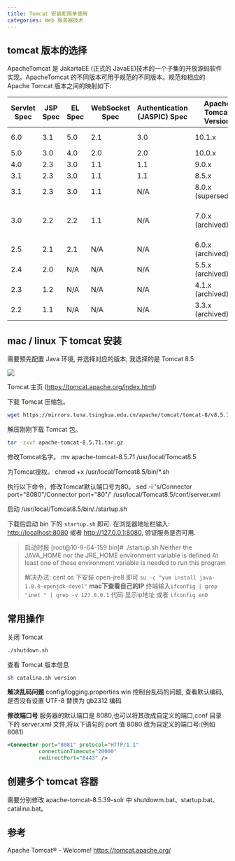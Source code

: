 ```yaml
---
title: Tomcat 安装和简单使用
categories: Web 服务器技术
---
```


## tomcat 版本的选择

ApacheTomcat 是 JakartaEE (正式的 JavaEE)技术的一个子集的开放源码软件实现。ApacheTomcat 的不同版本可用于规范的不同版本。规范和相应的 Apache Tomcat 版本之间的映射如下:

| **Servlet Spec** | **JSP Spec** | **EL Spec** | **WebSocket Spec** | **Authentication (JASPIC) Spec** | **Apache Tomcat Version** | **Latest Released Version** | **Supported Java Versions**                |
| ---------------- | ------------ | ----------- | ------------------ | -------------------------------- | ------------------------- | --------------------------- | ------------------------------------------ |
| 6.0              | 3.1          | 5.0         | 2.1                | 3.0                              | 10.1.x                    | 10.1.0-M16 (beta)           | 11 and later                               |
| 5.0              | 3.0          | 4.0         | 2.0                | 2.0                              | 10.0.x                    | 10.0.22                     | 8 and later                                |
| 4.0              | 2.3          | 3.0         | 1.1                | 1.1                              | 9.0.x                     | 9.0.64                      | 8 and later                                |
| 3.1              | 2.3          | 3.0         | 1.1                | 1.1                              | 8.5.x                     | 8.5.81                      | 7 and later                                |
| 3.1              | 2.3          | 3.0         | 1.1                | N/A                              | 8.0.x (superseded)        | 8.0.53 (superseded)         | 7 and later                                |
| 3.0              | 2.2          | 2.2         | 1.1                | N/A                              | 7.0.x (archived)          | 7.0.109 (archived)          | 6 and later (7 and later for WebSocket) |
| 2.5              | 2.1          | 2.1         | N/A                | N/A                              | 6.0.x (archived)          | 6.0.53 (archived)           | 5 and later                                |
| 2.4              | 2.0          | N/A         | N/A                | N/A                              | 5.5.x (archived)          | 5.5.36 (archived)           | 1.4 and later                              |
| 2.3              | 1.2          | N/A         | N/A                | N/A                              | 4.1.x (archived)          | 4.1.40 (archived)           | 1.3 and later                              |
| 2.2              | 1.1          | N/A         | N/A                | N/A                              | 3.3.x (archived)          | 3.3.2 (archived)            | 1.1 and later                              |

## mac / linux 下 tomcat 安装

需要预先配置 Java 环境, 并选择对应的版本, 我选择的是 Tomcat 8.5

![](https://upload-images.jianshu.io/upload_images/1662509-a74a8e9f2de07fdb.png?imageMogr2/auto-orient/strip%7CimageView2/2/w/1240)

Tomcat 主页 (<https://tomcat.apache.org/index.html>)

下载 Tomcat 压缩包。

```sh
wget https://mirrors.tuna.tsinghua.edu.cn/apache/tomcat/tomcat-8/v8.5.71/bin/apache-tomcat-8.5.71.tar.gz
```

解压刚刚下载 Tomcat 包。

```sh
tar -zxvf apache-tomcat-8.5.71.tar.gz
```

修改Tomcat名字。
mv apache-tomcat-8.5.71 /usr/local/Tomcat8.5

为Tomcat授权。
chmod +x /usr/local/Tomcat8.5/bin/*.sh

执行以下命令，修改Tomcat默认端口号为80。
sed -i 's/Connector port="8080"/Connector port="80"/' /usr/local/Tomcat8.5/conf/server.xml

启动
/usr/local/Tomcat8.5/bin/./startup.sh

下载后启动 bin 下的 `startup.sh` 即可.
在浏览器地址栏输入: <http://localhost:8080> 或者 <http://127.0.0.1:8080>, 验证服务是否可用.

> 启动时报
> [root@10-9-64-159 bin]# ./startup.sh
Neither the JAVA_HOME nor the JRE_HOME environment variable is defined
At least one of these environment variable is needed to run this program
>
> 解决办法: cent os 下安装 open-jre8 即可 `su -c "yum install java-1.8.0-openjdk-devel"`
> **mac下查看自己的IP**
终端输入`ifconfig | grep "inet " | grep -v 127.0.0.1` 代码 显示ip地址
或者 `ifconfig en0`

## 常用操作

关闭 Tomcat

```sh
./shutdown.sh
```

查看 Tomcat 版本信息

```sh
sh catalina.sh version
```

**解决乱码问题**
config/logging.properties
win 控制台乱码的问题, 查看默认编码, 是否没有设置 UTF-8 替换为 gb2312 编码

**修改端口号**
服务器的默认端口是 8080,也可以将其改成自定义的端口,conf 目录下的 server.xml 文件,将以下语句的 port 值 8080 改为自定义的端口号:(例如8081)

```xml
<Connector port="8081" protocol="HTTP/1.1"
          connectionTimeout="20000"
          redirectPort="8443" />
```

## 创建多个 tomcat 容器

需要分别修改 apache-tomcat-8.5.39-solr 中 shutdowm.bat、startup.bat、catalina.bat。

## 参考

Apache Tomcat® - Welcome!
<https://tomcat.apache.org/>

